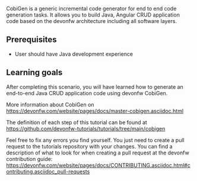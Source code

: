CobiGen is a generic incremental code generator for end to end code generation tasks. It allows you to build Java, Angular CRUD application code based on the devonfw architecture including all software layers. 

## Prerequisites
* User should have Java development experience

## Learning goals
After completing this scenario, you will have learned how to generate an end-to-end Java CRUD application code using devonfw CobiGen.

More information about CobiGen on https://devonfw.com/website/pages/docs/master-cobigen.asciidoc.html



The definition of each step of this tutorial can be found at https://github.com/devonfw-tutorials/tutorials/tree/main/cobigen

Feel free to fix any errors you find yourself. You just need to create a pull request to the tutorials repository with your changes.
You can find a description of what to look for when creating a pull request at the devonfw contribution guide: https://devonfw.com/website/pages/docs/CONTRIBUTING.asciidoc.html#contributing.asciidoc_pull-requests
